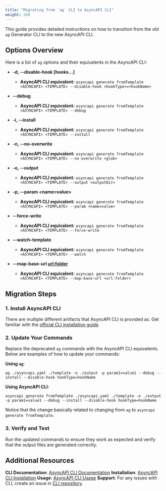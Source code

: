 ```yaml
---
title: "Migrating from `ag` CLI to AsyncAPI CLI"
weight: 260
---
```


This guide provides detailed instructions on how to transition from the old `ag` Generator CLI  to the new AsyncAPI CLI.

## Options Overview

Here is a list of `ag` options and their equivalents in the AsyncAPI CLI:

- **-d, --disable-hook [hooks...]**
  - **AsyncAPI CLI equivalent:** `asyncapi generate fromTemplate <ASYNCAPI> <TEMPLATE> --disable-hook <hookType>=<hookName>`

- **--debug**
  - **AsyncAPI CLI equivalent:** `asyncapi generate fromTemplate <ASYNCAPI> <TEMPLATE> --debug`

- **-i, --install**
  - **AsyncAPI CLI equivalent:** `asyncapi generate fromTemplate <ASYNCAPI> <TEMPLATE> --install`

- **-n, --no-overwrite <glob>**
  - **AsyncAPI CLI equivalent:** `asyncapi generate fromTemplate <ASYNCAPI> <TEMPLATE> --no-overwrite <glob>`

- **-o, --output <outputDir>**
  - **AsyncAPI CLI equivalent:** `asyncapi generate fromTemplate <ASYNCAPI> <TEMPLATE> --output <outputDir>`

- **-p, --param &#x3C;name&#x3D;value&#x3E;**
  - **AsyncAPI CLI equivalent:** `asyncapi generate fromTemplate <ASYNCAPI> <TEMPLATE> --param <name=value>`

- **--force-write**
  - **AsyncAPI CLI equivalent:** `asyncapi generate fromTemplate <ASYNCAPI> <TEMPLATE> --force-write`

- **--watch-template**
  - **AsyncAPI CLI equivalent:** `asyncapi generate fromTemplate <ASYNCAPI> <TEMPLATE> --watch`

- **--map-base-url <url:folder>**
  - **AsyncAPI CLI equivalent:** `asyncapi generate fromTemplate <ASYNCAPI> <TEMPLATE> --map-base-url <url:folder>`

## Migration Steps

### 1. Install AsyncAPI CLI

There are multiple different artifacts that AsyncAPI CLI is provided as. Get familiar with the [official CLI installation guide](https://www.asyncapi.com/docs/tools/cli/installation).

### 2. Update Your Commands

Replace the deprecated `ag` commands with the AsyncAPI CLI equivalents. Below are examples of how to update your commands:

**Using `ag`**:
```
ag ./asyncapi.yaml ./template -o ./output -p param1=value1 --debug --install --disable-hook hookType=hookName
```

**Using AsyncAPI CLI**:
```
asyncapi generate fromTemplate ./asyncapi.yaml ./template -o ./output -p param1=value1 --debug --install --disable-hook hookType=hookName
```

Notice that the change basically related to changing from `ag` to `asyncapi generate fromTemplate`.

### 3. Verify and Test

Run the updated commands to ensure they work as expected and verify that the output files are generated correctly.

## Additional Resources

**CLI Documentation**: [AsyncAPI CLI Documentation](https://www.asyncapi.com/docs/tools/cli)
**Installation**: [AsyncAPI CLI Installation](https://www.asyncapi.com/docs/tools/cli/installation)
**Usage**: [AsyncAPI CLI Usage](https://www.asyncapi.com/docs/tools/cli/usage)
**Support**: For any issues with CLI, create an issue in [CLI repository](https://github.com/asyncapi/cli).
